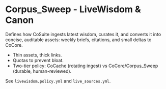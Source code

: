
# Corpus_Sweep - LiveWisdom & Canon

Defines how CoSuite ingests latest wisdom, curates it, and converts it into concise, auditable assets: weekly briefs, citations, and small deltas to CoCore.
- Thin assets, thick links.
- Quotas to prevent bloat.
- Two-tier policy: CoCache (rotating ingest) vs CoCore/Corpus_Sweep (durable, human-reviewed).

See `livewisdom.policy.yml` and `live_sources.yml`.
